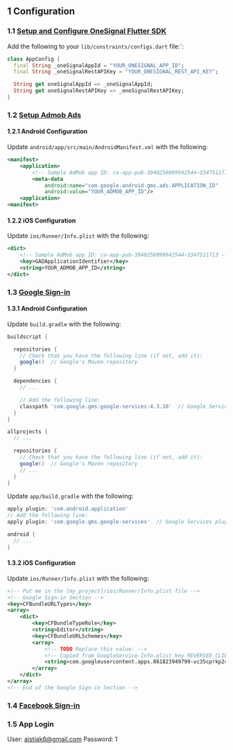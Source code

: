 ## 1 Configuration

### 1.1 [Setup and Configure OneSignal Flutter SDK](https://documentation.onesignal.com/docs/flutter-sdk-setup)
Add the following to your `lib/constraints/configs.dart` file:`:
```dart
class AppConfig {
  final String _oneSignalAppId = "YOUR_ONESIGNAL_APP_ID";
  final String _oneSignalRestAPIKey = "YOUR_ONESIGNAL_REST_API_KEY";

  String get oneSignalAppId => _oneSignalAppId;
  String get oneSignalRestAPIKey => _oneSignalRestAPIKey;
}
```

### 1.2 [Setup Admob Ads](https://developers.google.com/admob/flutter/quick-start)
#### 1.2.1 Android Configuration
Update `android/app/src/main/AndroidManifest.xml` with the following:
```xml
<manifest>
    <application>
        <!-- Sample AdMob app ID: ca-app-pub-3940256099942544~3347511713 -->
        <meta-data
            android:name="com.google.android.gms.ads.APPLICATION_ID"
            android:value="YOUR_ADMOB_APP_ID"/>
    <application>
<manifest>
```

#### 1.2.2 iOS Configuration
Update `ios/Runner/Info.plist` with the following:
```xml
<dict>
    <!-- Sample AdMob app ID: ca-app-pub-3940256099942544~3347511713 -->
    <key>GADApplicationIdentifier</key>
    <string>YOUR_ADMOB_APP_ID</string>
</dict>
```

### 1.3 [Google Sign-in](https://pub.dev/packages/google_sign_in)
#### 1.3.1 Android Configuration
Update `build.gradle` with the following:
```gradle
buildscript {

  repositories {
    // Check that you have the following line (if not, add it):
    google()  // Google's Maven repository
  }

  dependencies {
    // ...

    // Add the following line:
    classpath 'com.google.gms:google-services:4.3.10'  // Google Services plugin
  }
}

allprojects {
  // ...

  repositories {
    // Check that you have the following line (if not, add it):
    google()  // Google's Maven repository
    // ...
  }
}
```

Update `app/build.gradle` with the following:
```gradle
apply plugin: 'com.android.application'
// Add the following line:
apply plugin: 'com.google.gms.google-services'  // Google Services plugin

android {
  // ...
}
```

#### 1.3.2 iOS Configuration
Update `ios/Runner/Info.plist` with the following:

```xml
<!-- Put me in the [my_project]/ios/Runner/Info.plist file -->
<!-- Google Sign-in Section -->
<key>CFBundleURLTypes</key>
<array>
	<dict>
		<key>CFBundleTypeRole</key>
		<string>Editor</string>
		<key>CFBundleURLSchemes</key>
		<array>
			<!-- TODO Replace this value: -->
			<!-- Copied from GoogleService-Info.plist key REVERSED_CLIENT_ID -->
			<string>com.googleusercontent.apps.861823949799-vc35cprkp249096uujjn0vvnmcvjppkn</string>
		</array>
	</dict>
</array>
<!-- End of the Google Sign-in Section -->
```

### 1.4 [Facebook Sign-in](https://facebook.meedu.app/docs/intro)

### 1.5 App Login
User: aistiak6@gmail.com
Password: 1
